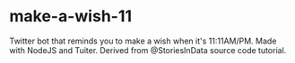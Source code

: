 # make-a-wish-11
Twitter bot that reminds you to make a wish when it's 11:11AM/PM. Made with NodeJS and Tuiter. Derived from @StoriesInData source code tutorial.
